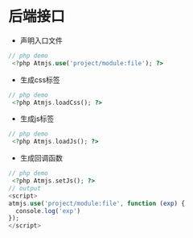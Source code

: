 # 后端接口

* 声明入口文件

```php
// php demo
 <?php Atmjs.use('project/module:file'); ?>
```
 
* 生成css标签

```php
// php demo
 <?php Atmjs.loadCss(); ?>
```
 
* 生成js标签

```php
// php demo
 <?php Atmjs.loadJs(); ?>
```
 
* 生成回调函数

```php
// php demo
 <?php Atmjs.setJs(); ?>
// output
<script>
atmjs.use('project/module:file', function (exp) {
  console.log('exp')
});
</script>
```